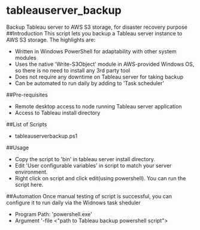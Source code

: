 # tableauserver_backup
Backup Tableau server to AWS S3 storage, for disaster recovery purpose
##Introduction
This script lets you backup a Tableau server instance to AWS S3 storage. The highlights are:
 - Written in Windows PowerShell for adaptability with other system modules
 - Uses the native 'Write-S3Object' module in AWS-provided Windows OS, so there is no need to install any 3rd party tool
 - Does not require any downtime on Tableau server for taking backup
 - Can be automated to run daily by adding to 'Task scheduler'

##Pre-requisites
 - Remote desktop access to node running Tableau server application
 - Access to Tableau install directory
      
##List of Scripts
 - tableauserverbackup.ps1
 
##Usage
 - Copy the script to 'bin' in tableau server install directory.
 - Edit 'User configurable variables' in script to match your server environment.
 - Right click on script and click edit(using powershell). You can run the script here.

##Automation
Once manual testing of script is successful, you can configure it to run daily via the Widnows task sheduler
 - Program Path: 'powershell.exe'
 - Argument '-file <"path to Tableau backup powershell script">
